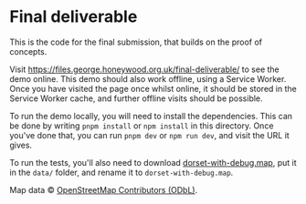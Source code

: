 # Final deliverable

This is the code for the final submission, that builds on the proof of concepts.

Visit https://files.george.honeywood.org.uk/final-deliverable/ to see the demo online. This demo should also work offline, using a Service Worker. Once you have visited the page once whilst online, it should be stored in the Service Worker cache, and further offline visits should be possible.

To run the demo locally, you will need to install the dependencies. This can be done by writing `pnpm install` or `npm install` in this directory. Once you've done that, you can run `pnpm dev` or `npm run dev`, and visit the URL it gives.

To run the tests, you'll also need to download [dorset-with-debug.map](https://files.george.honeywood.org.uk/2022-11-16-dorset-with-debug.map), put it in the `data/` folder, and rename it to `dorset-with-debug.map`.

Map data © [OpenStreetMap Contributors (ODbL)](https://www.openstreetmap.org/copyright).
